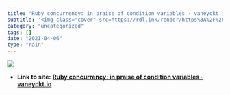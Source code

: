 ```yaml
---
title: "Ruby concurrency: in praise of condition variables · vaneyckt.io"
subtitle: '<img class="cover" src=https://rdl.ink/render/https%3A%2F%2Fvaneyckt.io%2Fposts%2Fruby_concurrency_i...'
category: "uncategorized"
tags: []
date: "2021-04-06"
type: "rain"
---
```

<img class="cover" src=https://rdl.ink/render/https%3A%2F%2Fvaneyckt.io%2Fposts%2Fruby_concurrency_in_praise_of_condition_variables>


* **Link to site:** **[Ruby concurrency: in praise of condition variables · vaneyckt.io](https://vaneyckt.io/posts/ruby_concurrency_in_praise_of_condition_variables)**